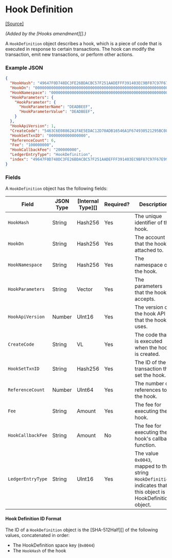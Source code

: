 # Hook Definition

[\[Source\]](https://github.com/ripple/rippled/blob/master/src/ripple/protocol/impl/LedgerFormats.cpp#L157-L170)

_(Added by the \[Hooks amendment]\[].)_

A `HookDefinition` object describes a hook, which is a piece of code that is executed in response to certain transactions. The hook can modify the transaction, emit new transactions, or perform other actions.

### Example JSON

```json
{
  "HookHash": "49647F0D748DC3FE26BDACBC57F251AADEFFF391403EC9BF87C97F67E9977FB0",
  "HookOn": "0000000000000000000000000000000000000000000000000000000000000000",
  "HookNamespace": "0000000000000000000000000000000000000000000000000000000000000000",
  "HookParameters": {
    "HookParameter": {
      "HookParameterName": "DEADBEEF",
      "HookParameterValue": "DEADBEEF",
    }
  },
  "HookApiVersion": 1,
  "CreateCode": "5463C6E08862A1FAE5EDAC12D70ADB16546A1F674930521295BC082494B62924",
  "HookSetTxnID": "0000000000000000",
  "ReferenceCount": 6,
  "Fee": "100000000",
  "HookCallbackFee": "200000000",
  "LedgerEntryType": "HookDefinition",
  "index": "49647F0D748DC3FE26BDACBC57F251AADEFFF391403EC9BF87C97F67E9977FB0"
}
```

### Fields

A `HookDefinition` object has the following fields:

| Field             | JSON Type | \[Internal Type]\[] | Required? | Description                                                                                                       |
| ----------------- | --------- | ------------------- | --------- | ----------------------------------------------------------------------------------------------------------------- |
| `HookHash`        | String    | Hash256             | Yes       | The unique identifier of the hook.                                                                                |
| `HookOn`          | String    | Hash256             | Yes       | The account that the hook is attached to.                                                                         |
| `HookNamespace`   | String    | Hash256             | Yes       | The namespace of the hook.                                                                                        |
| `HookParameters`  | String    | Vector              | Yes       | The parameters that the hook accepts.                                                                             |
| `HookApiVersion`  | Number    | UInt16              | Yes       | The version of the hook API that the hook uses.                                                                   |
| `CreateCode`      | String    | VL                  | Yes       | The code that is executed when the hook is created.                                                               |
| `HookSetTxnID`    | String    | Hash256             | Yes       | The ID of the transaction that set the hook.                                                                      |
| `ReferenceCount`  | Number    | UInt64              | Yes       | The number of references to the hook.                                                                             |
| `Fee`             | String    | Amount              | Yes       | The fee for executing the hook.                                                                                   |
| `HookCallbackFee` | String    | Amount              | No        | The fee for executing the hook's callback function.                                                               |
| `LedgerEntryType` | String    | UInt16              | Yes       | The value `0x0043`, mapped to the string `HookDefinition`, indicates that this object is a HookDefinition object. |

#### Hook Definition ID Format

The ID of a `HookDefinition` object is the \[SHA-512Half]\[] of the following values, concatenated in order:

* The HookDefinition space key (`0x0044`)
* The `HookHash` of the hook
